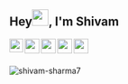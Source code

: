  ## Hey<img src="https://github.com/TheDudeThatCode/TheDudeThatCode/blob/master/Assets/Hi.gif" width="29px">, I'm Shivam</h1>

<a href="https://linkedin.com/in/meshivamsharma" target="_blank">
  <img align="left" width="24px" src="https://cdn-icons-png.flaticon.com/512/174/174857.png"  />
</a>

<a href="https://instagram.com/meshivamsharma" target="_blank">
  <img align="left" width="26px" src="https://upload.wikimedia.org/wikipedia/commons/thumb/a/a5/Instagram_icon.png/1024px-Instagram_icon.png" />
</a>

<a href="https://www.facebook.com/meshivamshrma/" target="_blank">
  <img align="left" width="26px" src="https://upload.wikimedia.org/wikipedia/commons/thumb/a/a5/Instagram_icon.png/1024px-Instagram_icon.png" />
</a>
 
<a href="mailto:meshivam81@gmail.com">
  <img align="left" width="26px" src="https://cdn-icons-png.flaticon.com/512/281/281769.png" />
</a>
<a href="https://www.youtube.com/c/shivamsharma7" target="_blank">
  <img align="left" width="26px" src="https://i.pinimg.com/originals/46/02/cb/4602cbc18967da9c1eba7452905cd99b.png" />
</a>
 
<br />
<br />

<p align="left"> <img src="https://komarev.com/ghpvc/?username=shivam-sharma7&label=Profile%20views&color=0e75b6&style=flat" alt="shivam-sharma7" /> </p>
